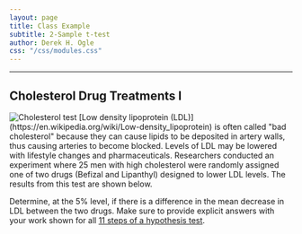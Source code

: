 ```yaml
---
layout: page
title: Class Example
subtitle: 2-Sample t-test
author: Derek H. Ogle
css: "/css/modules.css"
---
```


----

## Cholesterol Drug Treatments I
<img src="http://derekogle.com/NCMTH107/modules/CE/zimgs/cholesterol_blood_test.jpg" alt="Cholesterol test" class="img-right">
[Low density lipoprotein (LDL)](https://en.wikipedia.org/wiki/Low-density_lipoprotein) is often called "bad cholesterol" because they can cause lipids to be deposited in artery walls, thus causing arteries to become blocked.  Levels of LDL may be lowered with lifestyle changes and pharmaceuticals.  Researchers conducted an experiment where 25 men with high cholesterol were randomly assigned one of two drugs (Befizal and Lipanthyl) designed to lower LDL levels.  The results from this test are shown below.

Determine, at the 5% level, if there is a difference in the mean decrease in LDL between the two drugs.  Make sure to provide explicit answers with your work shown for all [11 steps of a hypothesis test](../11-steps.html).

